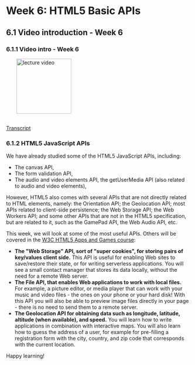 # Week 6: HTML5 Basic APIs

## 6.1 Video introduction - Week 6


### 6.1.1 Video intro - Week 6

<a href="https://edx-video.net/W3CHTML5/W3CHTML5T315-V001300_DTH.mp4" target="_BLANK">
  <img style="margin-left: 2em;" src="https://bit.ly/2JtB40Q" alt="lecture video" width=150/>
</a><br/><br/>

[Transcript](https://tinyurl.com/yykbkwyj)



### 6.1.2 HTML5 JavaScript APIs

We have already studied some of the HTML5 JavaScript APIs, including:

+ The canvas API,
+ The form validation API,
+ The audio and video elements API, the getUserMedia API (also related to audio and video elements),

However, HTML5 also comes with several APIs that are not directly related to HTML elements, namely: the Orientation API; the Geolocation API; most APIs related to client-side persistence; the Web Storage API; the Web Workers API; and some other APIs that are not in the HTML5 specification, but are related to it, such as the GamePad API, the Web Audio API, etc.

This week, we will look at some of the most useful APIs. Others will be covered in the [W3C HTML5 Apps and Games course](https://www.edx.org/course/html5-apps-and-games):

+ __The "Web Storage" API, sort of "super cookies", for storing pairs of key/values client side.__ This API is useful for enabling Web sites to save/restore their state, or for writing serverless applications. You will see a small contact manager that stores its data locally, without the need for a remote Web server.
+ __The File API, that enables Web applications to work with local files.__ For example, a picture editor, or media player that can work with your music and video files - the ones on your phone or your hard disk! With this API you will also be able to preview image files directly in your page - there is no need to send them to a remote server.
+ __The Geolocation API for obtaining data such as longitude, latitude, altitude (when available), and speed.__ You will learn how to write applications in combination with interactive maps. You will also learn how to guess the address of a user, for example for pre-filling a registration form with the city, country, and zip code that corresponds with the current location.

Happy learning!

